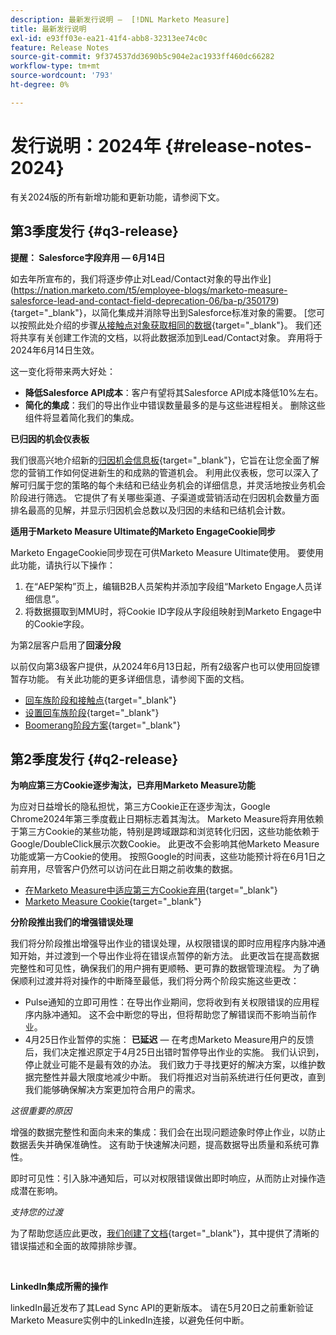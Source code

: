 ```yaml
---
description: 最新发行说明 —  [!DNL Marketo Measure]
title: 最新发行说明
exl-id: e93ff03e-ea21-41f4-abb8-32313ee74c0c
feature: Release Notes
source-git-commit: 9f374537dd3690b5c904e2ac1933ff460dc66282
workflow-type: tm+mt
source-wordcount: '793'
ht-degree: 0%

---
```


# 发行说明：2024年 {#release-notes-2024}

有关2024版的所有新增功能和更新功能，请参阅下文。

## 第3季度发行 {#q3-release}

<p>

**提醒： Salesforce字段弃用 — 6月14日**

如去年所宣布的，我们将逐步停止对Lead/Contact对象的导出作业](https://nation.marketo.com/t5/employee-blogs/marketo-measure-salesforce-lead-and-contact-field-deprecation-06/ba-p/350179){target="_blank"}，以简化集成并消除导出到Salesforce标准对象的需要。 [您可以按照此处介绍的步骤[从接触点对象获取相同的数据](/help/release-notes/previous-releases/2023.md#deprecations){target="_blank"}。 我们还将共享有关创建工作流的文档，以将此数据添加到Lead/Contact对象。 弃用将于2024年6月14日生效。

这一变化将带来两大好处：

* **降低Salesforce API成本**：客户有望将其Salesforce API成本降低10%左右。
* **简化的集成**：我们的导出作业中错误数量最多的是与这些进程相关。 删除这些组件将显着简化我们的集成。

**已归因的机会仪表板**

我们很高兴地介绍新的[归因机会信息板](/help/marketo-measure-discover-ui/dashboards/attributed-opportunity-dashboard.md){target="_blank"}，它旨在让您全面了解您的营销工作如何促进新生的和成熟的管道机会。 利用此仪表板，您可以深入了解可归属于您的策略的每个未结和已结业务机会的详细信息，并灵活地按业务机会阶段进行筛选。 它提供了有关哪些渠道、子渠道或营销活动在归因机会数量方面排名最高的见解，并显示归因机会总数以及归因的未结和已结机会计数。

**适用于Marketo Measure Ultimate的Marketo EngageCookie同步**

Marketo EngageCookie同步现在可供Marketo Measure Ultimate使用。 要使用此功能，请执行以下操作：

1. 在“AEP架构”页上，编辑B2B人员架构并添加字段组“Marketo Engage人员详细信息”。
1. 将数据摄取到MMU时，将Cookie ID字段从字段组映射到Marketo Engage中的Cookie字段。

为第2层客户启用了&#x200B;**回滚分段**

以前仅向第3级客户提供，从2024年6月13日起，所有2级客户也可以使用回旋镖暂存功能。 有关此功能的更多详细信息，请参阅下面的文档。

* [回车族阶段和接触点](/help/advanced-marketo-measure-features/boomerang/boomerang-stages-and-touchpoints.md){target="_blank"}
* [设置回车族阶段](/help/advanced-marketo-measure-features/boomerang/setting-up-boomerang-stages.md){target="_blank"}
* [Boomerang阶段方案](/help/advanced-marketo-measure-features/boomerang/boomerang-stage-scenarios.md){target="_blank"}

<p>

## 第2季度发行 {#q2-release}

<p>

**为响应第三方Cookie逐步淘汰，已弃用Marketo Measure功能**

为应对日益增长的隐私担忧，第三方Cookie正在逐步淘汰，Google Chrome2024年第三季度截止日期标志着其淘汰。 Marketo Measure将弃用依赖于第三方Cookie的某些功能，特别是跨域跟踪和浏览转化归因，这些功能依赖于Google/DoubleClick展示次数Cookie。 此更改不会影响其他Marketo Measure功能或第一方Cookie的使用。 按照Google的时间表，这些功能预计将在6月1日之前弃用，尽管客户仍然可以访问在此日期之前收集的数据。

* [在Marketo Measure中适应第三方Cookie弃用](https://nation.marketo.com/t5/employee-blogs/adapting-to-third-party-cookie-deprecation-in-marketo-measure/ba-p/345110){target="_blank"}
* [Marketo Measure Cookie](/help/marketo-measure-tracking/setting-up-tracking/marketo-measure-cookies.md){target="_blank"}

**分阶段推出我们的增强错误处理**

我们将分阶段推出增强导出作业的错误处理，从权限错误的即时应用程序内脉冲通知开始，并过渡到一个导出作业将在错误点暂停的新方法。 此更改旨在提高数据完整性和可见性，确保我们的用户拥有更顺畅、更可靠的数据管理流程。 为了确保顺利过渡并将对操作的中断降至最低，我们将分两个阶段实施这些更改：

* Pulse通知的立即可用性：在导出作业期间，您将收到有关权限错误的应用程序内脉冲通知。 这不会中断您的导出，但将帮助您了解错误而不影响当前作业。
* 4月25日作业暂停的实施： **已延迟** — 在考虑Marketo Measure用户的反馈后，我们决定推迟原定于4月25日出错时暂停导出作业的实施。 我们认识到，停止就业可能不是最有效的办法。 我们致力于寻找更好的解决方案，以维护数据完整性并最大限度地减少中断。 我们将推迟对当前系统进行任何更改，直到我们能够确保解决方案更加符合用户的需求。

_这很重要的原因_

增强的数据完整性和面向未来的集成：我们会在出现问题迹象时停止作业，以防止数据丢失并确保准确性。 这有助于快速解决问题，提高数据导出质量和系统可靠性。

即时可见性：引入脉冲通知后，可以对权限错误做出即时响应，从而防止对操作造成潜在影响。

_支持您的过渡_

为了帮助您适应此更改，[我们创建了文档](/help/configuration-and-setup/getting-started-with-marketo-measure/error-notifications.md){target="_blank"}，其中提供了清晰的错误描述和全面的故障排除步骤。

<br>

**LinkedIn集成所需的操作**

linkedIn最近发布了其Lead Sync API的更新版本。 请在5月20日之前重新验证Marketo Measure实例中的LinkedIn连接，以避免任何中断。

